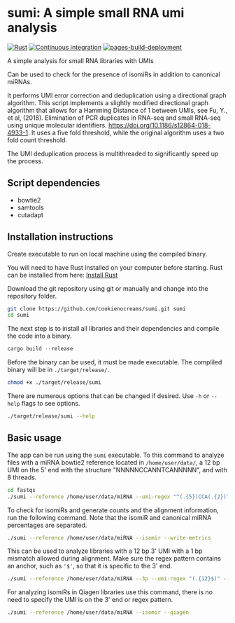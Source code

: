 # sumi: A simple small RNA umi analysis
[![Rust](https://github.com/cookienocreams/sumi/actions/workflows/rust.yml/badge.svg)](https://github.com/cookienocreams/sumi/actions/workflows/rust.yml)
[![Continuous integration](https://github.com/cookienocreams/sumi/actions/workflows/CI.yaml/badge.svg)](https://github.com/cookienocreams/sumi/actions/workflows/CI.yaml)
[![pages-build-deployment](https://github.com/cookienocreams/sumi/actions/workflows/pages/pages-build-deployment/badge.svg)](https://github.com/cookienocreams/sumi/actions/workflows/pages/pages-build-deployment)

A simple analysis for small RNA libraries with UMIs

Can be used to check for the presence of isomiRs in addition to canonical miRNAs.

It performs UMI error correction and deduplication using a directional graph algorithm. This script 
implements a slightly modified directional graph algorithm that allows for a Hamming Distance of 1 
between UMIs, see Fu, Y., et al, (2018). Elimination of PCR duplicates in RNA-seq and 
small RNA-seq using unique molecular identifiers. https://doi.org/10.1186/s12864-018-4933-1. 
It uses a five fold threshold, while the original algorithm uses a two fold count threshold.

The UMI deduplication process is multithreaded to significantly speed up the process.

## Script dependencies
- bowtie2
- samtools
- cutadapt

## Installation instructions

Create executable to run on local machine using the compiled binary.


You will need to have Rust installed on your computer before starting. Rust can be installed from here: [Install Rust](https://www.rust-lang.org/tools/install)

Download the git repository using git or manually and change into the repository folder.
```bash
git clone https://github.com/cookienocreams/sumi.git sumi
cd sumi
```

The next step is to install all libraries and their dependencies and compile the code into a binary.

```rust
cargo build --release
```

Before the binary can be used, it must be made executable. The compliled binary will be in `./target/release/`.

```bash
chmod +x ./target/release/sumi 
```

There are numerous options that can be changed if desired. Use `-h` or `--help` flags to see options.

```bash
./target/release/sumi --help
```

## Basic usage

The app can be run using the `sumi` executable. To this command to analyze files with a miRNA bowtie2 reference located
in `/home/user/data/`, a 12 bp UMI on the 5' end with the structure "NNNNNCCANNTCANNNNN", and with 8 threads.

```bash
cd fastqs
./sumi --reference /home/user/data/miRNA --umi-regex "^(.{5})CCA(.{2})TCA(.{5})" --threads 8
```

To check for isomiRs and generate counts and the alignment information, run the following command. 
Note that the isomiR and canonical miRNA percentages are separated.

```bash
./sumi --reference /home/user/data/miRNA --isomir --write-metrics
```

This can be used to analyze libraries with a 12 bp 3' UMI with a 1 bp mismatch allowed during alignment.
Make sure the regex pattern contains an anchor, such as `'$'`, so that it is specific to the 3' end.

```bash
./sumi --reference /home/user/data/miRNA --3p --umi-regex "(.{12}$)" --mismatch
```

For analyzing isomiRs in Qiagen libraries use this command, there is no need to specify the UMI is on the 3' end or regex pattern.

```bash
./sumi --reference /home/user/data/miRNA --isomir --qiagen
```